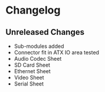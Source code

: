 # Changelog

## Unreleased Changes

* Sub-modules added
* Connector fit in ATX IO area tested
* Audio Codec Sheet
* SD Card Sheet
* Ethernet Sheet
* Video Sheet
* Serial Sheet

